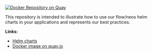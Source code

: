 [![Docker Repository on Quay](https://quay.io/repository/yeebase/neos-demo/status "Docker Repository on Quay")](https://quay.io/repository/yeebase/neos-demo)

This repository is intended to illustrate how to use our flow/neos helm charts in your applications and 
represents our best practices.


**Links:**
* [Helm charts](https://github.com/yeebase/helm-charts)
* [Docker image on quay.io](https://quay.io/repository/yeebase/neos-demo)
